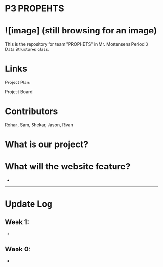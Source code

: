 # P3 PROPEHTS
# ![image] (still browsing for an image)
This is the repository for team "PROPHETS" in Mr. Mortensens Period 3 Data Structures class.

# Links
Project Plan: 

Project Board:

# Contributors
Rohan, Sam, Shekar, Jason, Rivan

# What is our project?

# What will the website feature?
- 

---------------------------

# Update Log

## Week 1:
-
## Week 0:
-
